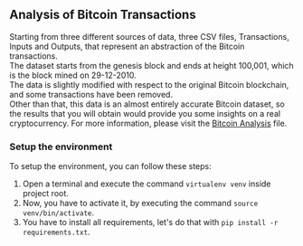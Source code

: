 ## Analysis of Bitcoin Transactions
Starting from three different sources of data, three CSV files, Transactions, Inputs and Outputs, that represent an abstraction of the Bitcoin transactions.  
The dataset starts from the genesis block and ends at height 100,001, which is the block mined on 29-12-2010.  
The data is slightly modified with respect to the original Bitcoin blockchain, and some transactions have been removed.  
Other than that, this data is an almost entirely accurate Bitcoin dataset, so the results that you will obtain would provide you some insights on a real cryptocurrency.
For more information, please visit the [Bitcoin Analysis](https://github.com/fedehsq/btc-analysis/blob/main/BitcoinAnalysis.pdf) file.

### Setup the environment
To setup the environment, you can follow these steps:
1. Open a terminal and execute the command `virtualenv venv` inside project root.
2. Now, you have to activate it, by executing the command `source venv/bin/activate`.
3. You have to install all requirements, let's do that with `pip install -r requirements.txt`.
